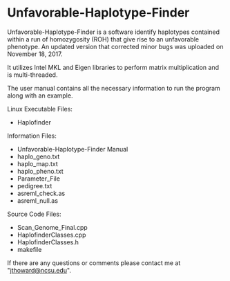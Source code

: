 # Unfavorable-Haplotype-Finder

Unfavorable-Haplotype-Finder is a software identify haplotypes contained within a run of homozygosity (ROH) that give rise to an unfavorable phenotype. An updated version that corrected minor bugs was uploaded on November 18, 2017.

It utilizes Intel MKL and Eigen libraries to perform matrix multiplication and is multi-threaded.

The user manual contains all the necessary information to run the program along with an example.

Linux Executable Files:
- Haplofinder

Information Files:
- Unfavorable-Haplotype-Finder Manual
- haplo_geno.txt
- haplo_map.txt
- haplo_pheno.txt
- Parameter_File
- pedigree.txt
- asreml_check.as
- asreml_null.as

Source Code Files:
- Scan_Genome_Final.cpp
- HaplofinderClasses.cpp
- HaplofinderClasses.h
- makefile

If there are any questions or comments please contact me at "jthoward@ncsu.edu".

